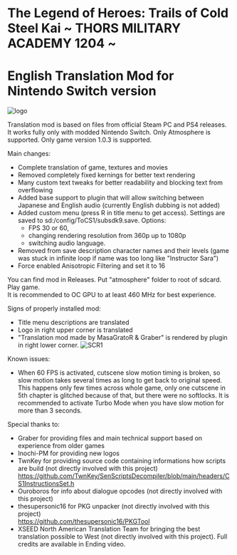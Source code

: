 # The Legend of Heroes: Trails of Cold Steel Kai ~ THORS MILITARY ACADEMY 1204 ~
# English Translation Mod for Nintendo Switch version

![logo](https://i.imgur.com/v8q3LSI.png)

Translation mod is based on files from official Steam PC and PS4 releases. 
It works fully only with modded Nintendo Switch. Only Atmosphere is supported.
Only game version 1.0.3 is supported.

Main changes:
- Complete translation of game, textures and movies
- Removed completely fixed kernings for better text rendering
- Many custom text tweaks for better readability and blocking text from overflowing
- Added base support to plugin that will allow switching between Japanese and English audio (currently English dubbing is not added)
- Added custom menu (press R in title menu to get access). Settings are saved to sd:/config/ToCS1/subsdk9.save. Options:
  - FPS 30 or 60, 
  - changing rendering resolution from 360p up to 1080p
  - switching audio language. 
- Removed from save description character names and their levels (game was stuck in infinite loop if name was too long like "Instructor Sara")
- Force enabled Anisotropic Filtering and set it to 16

You can find mod in Releases. Put "atmosphere" folder to root of sdcard. Play game.</br>
It is recommended to OC GPU to at least 460 MHz for best experience.

Signs of properly installed mod:
- Title menu descriptions are translated
- Logo in right upper corner is translated
- "Translation mod made by MasaGratoR & Graber" is rendered by plugin in right lower corner.
![SCR1](https://i.imgur.com/v4o1Epc.jpg)

Known issues:
- When 60 FPS is activated, cutscene slow motion timing is broken, so slow motion takes several times as long to get back to original speed. This happens only few times across whole game, only one cutscene in 5th chapter is glitched because of that, but there were no softlocks. It is recommended to activate Turbo Mode when you have slow motion for more than 3 seconds.

Special thanks to:
- Graber for providing files and main technical support based on experience from older games
- Inochi-PM for providing new logos
- TwnKey for providing source code containing informations how scripts are build (not directly involved with this project) </br>
 https://github.com/TwnKey/SenScriptsDecompiler/blob/main/headers/CS1InstructionsSet.h
- Ouroboros for info about dialogue opcodes (not directly involved with this project)
- thesupersonic16 for PKG unpacker (not directly involved with this project)</br>
 https://github.com/thesupersonic16/PKGTool
- XSEED North American Translation Team for bringing the best translation possible to West (not directly involved with this project). Full credits are available in Ending video. 
